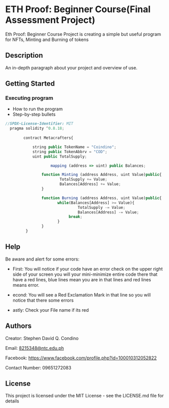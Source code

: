 # ETH Proof: Beginner Course(Final Assessment Project)

Eth Proof: Beginner Course Project is creating a simple but useful program for NFTs, Minting and Burning of tokens

## Description

An in-depth paragraph about your project and overview of use.

## Getting Started

### Executing program

* How to run the program
* Step-by-step bullets

```javascript
//SPDX-License-Identifier: MIT
  pragma solidity ^0.8.18;
        
        contract Metacrafters{

            string public TokenName = "Coindino";
            string public TokenAbbrv = "COD";
            uint public TotalSupply;

                    mapping (address => uint) public Balances;

                function Minting (address Address, uint Value)public{
                        TotalSupply += Value;
                        Balances[Address] += Value;
                }

                function Burning (address Address, uint Value)public{
                       while(Balances[Address] >= Value){
                                TotalSupply -= Value;
                                Balances[Address] -= Value;
                            break;
                       }
                }
         }
```

## Help

Be aware and alert for some errors: 

* First: You will notice if your code have an error check on the upper right side of your screen you will your mini-minimize entire code there that have a red lines, blue lines mean you are in that lines and red lines means error.

* econd: You will see a Red Exclamation Mark in that line so you will notice that there some errors

* astly: Check your File name if its red

## Authors

Creator: Stephen David Q. Condino 

Email: 8215348@ntc.edu.ph

Facebook: https://www.facebook.com/profile.php?id=100010312052822

Contact Number: 09651272083


## License

This project is licensed under the MIT License - see the LICENSE.md file for details
